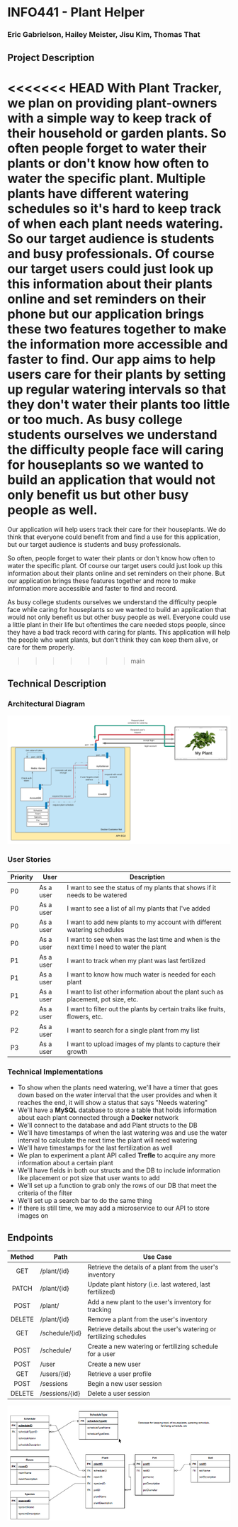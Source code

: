 # INFO441 - Plant Helper

### Eric Gabrielson, Hailey Meister, Jisu Kim, Thomas That

## Project Description

<<<<<<< HEAD
With Plant Tracker, we plan on providing plant-owners with a simple way to keep track of their household or garden plants. So often people forget to water their plants or don't know how often to water the specific plant. Multiple plants have different watering schedules so it's hard to keep track of when each plant needs watering. So our target audience is students and busy professionals. Of course our target users could just look up this information about their plants online and set reminders on their phone but our application brings these two features together to make the information more accessible and faster to find. Our app aims to help users care for their plants by setting up regular watering intervals so that they don't water their plants too little or too much. As busy college students ourselves we understand the difficulty people face will caring for houseplants so we wanted to build an application that would not only benefit us but other busy people as well.
=======
Our application will help users track their care for their houseplants. We do think that everyone could benefit from and find a use for this application, but our target audience is students and busy professionals.

So often, people forget to water their plants or don't know how often to water the specific plant. Of course our target users could just look up this information about their plants online and set reminders on their phone. But our application brings these features together and more to make information more accessible and faster to find and record. 

As busy college students ourselves we understand the difficulty people face while caring for houseplants so we wanted to build an application that would not only benefit us but other busy people as well. Everyone could use a little plant in their life but oftentimes the care needed stops people, since they have a bad track record with caring for plants. This application will help the people who want plants, but don't think they can keep them alive, or care for them properly.
>>>>>>> main

## Technical Description

### Architectural Diagram
![Plant Helper project Diagram](diagram/INFO441_PlantHelperDiagram.png)


### User Stories
| Priority | User | Description |
| --- | --- | --- |
| P0 | As a user | I want to see the status of my plants that shows if it needs to be watered |
| P0 | As a user | I want to see a list of all my plants that I've added |
| P0 | As a user | I want to add new plants to my account with different watering schedules |
| P0 | As a user | I want to see when was the last time and when is the next time I need to water the plant |
| P1 | As a user | I want to track when my plant was last fertilized |
| P1 | As a user | I want to know how much water is needed for each plant |
| P1 | As a user | I want to list other information about the plant such as placement, pot size, etc. |
| P2 | As a user | I want to filter out the plants by certain traits like fruits, flowers, etc. |
| P2 | As a user | I want to search for a single plant from my list |
| P3 | As a user | I want to upload images of my plants to capture their growth |

### Technical Implementations
- To show when the plants need watering, we'll have a timer that goes down based on the water interval that the user provides and when it reaches the end, it will show a status that says "Needs watering"
- We'll have a **MySQL** database to store a table that holds information about each plant connected through a **Docker** network
- We'll connect to the database and add Plant structs to the DB
- We'll have timestamps of when the last watering was and use the water interval to calculate the next time the plant will need watering
- We'll have timestamps for the last fertilization as well
- We plan to experiment a plant API called **Trefle** to acquire any more information about a certain plant
- We'll have fields in both our structs and the DB to include information like placement or pot size that user wants to add
- We'll set up a function to grab only the rows of our DB that meet the criteria of the filter
- We'll set up a search bar to do the same thing
- If there is still time, we may add a microservice to our API to store images on



## Endpoints

| Method | Path           | Use Case                                                     |
| :----: | -------------- | ------------------------------------------------------------ |
|  GET   | /plant/{id}    | Retrieve the details of a plant from the user's inventory    |
| PATCH  | /plant/{id}    | Update plant history (i.e. last watered, last fertilized)    |
|  POST  | /plant/        | Add a new plant to the user's inventory for tracking         |
| DELETE | /plant/{id}    | Remove a plant from the user's inventory                     |
|  GET   | /schedule/{id} | Retrieve details about the user's watering or fertilizing schedules |
|  POST  | /schedule/     | Create a new watering or fertilizing schedule for a user     |
|  POST  | /user          | Create a new user                                            |
|  GET   | /users/{id}    | Retrieve a user profile                                      |
|  POST  | /sessions      | Begin a new user session                                     |
| DELETE | /sessions/{id} | Delete a user session                                        |

![Plant Helper ERD](diagram/PlantHelper_ERD.png)